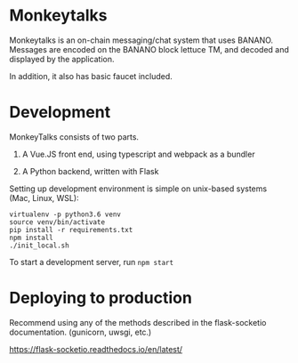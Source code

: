 # Monkeytalks

Monkeytalks is an on-chain messaging/chat system that uses BANANO. Messages are encoded on the BANANO block lettuce TM, and decoded and displayed by the application.

In addition, it also has basic faucet included.

# Development

MonkeyTalks consists of two parts.

1) A Vue.JS front end, using typescript and webpack as a bundler

2) A Python backend, written with Flask

Setting up development environment is simple on unix-based systems (Mac, Linux, WSL):
```
virtualenv -p python3.6 venv
source venv/bin/activate
pip install -r requirements.txt
npm install
./init_local.sh
```

To start a development server, run `npm start`

# Deploying to production

Recommend using any of the methods described in the flask-socketio documentation. (gunicorn, uwsgi, etc.)

https://flask-socketio.readthedocs.io/en/latest/